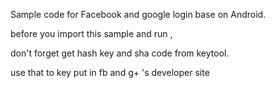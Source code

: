 Sample code for Facebook and google login base on Android.


before you import this sample and run ,

don't forget get hash key and sha code from keytool.

use that to key put in fb and g+ 's developer site

